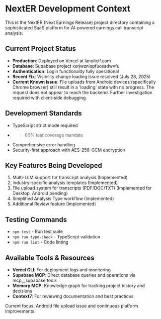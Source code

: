 # NextER Development Context

This is the NextER (Next Earnings Release) project directory containing a sophisticated SaaS platform for AI-powered earnings call transcript analysis.

## Current Project Status
- **Production**: Deployed on Vercel at lanoitcif.com
- **Database**: Supabase project xorjwzniopfuosadwvfu
- **Authentication**: Login functionality fully operational
- **Recent Fix**: Visibility change loading issue resolved (July 28, 2025)
- **Current Known Issue**: File uploads from Android devices (specifically Chrome browser) still result in a 'loading' state with no progress. The request does not appear to reach the backend. Further investigation required with client-side debugging.

## Development Standards
- TypeScript strict mode required
- >80% test coverage mandate
- Comprehensive error handling
- Security-first approach with AES-256-GCM encryption

## Key Features Being Developed
1. Multi-LLM support for transcript analysis (Implemented)
2. Industry-specific analysis templates (Implemented)
3. File upload system for transcripts (PDF/DOC/TXT) (Implemented for Desktop, Android pending)
4. Simplified Analysis Type workflow (Implemented)
5. Additional Review feature (Implemented)

## Testing Commands
- `npm test` - Run test suite
- `npm run type-check` - TypeScript validation  
- `npm run lint` - Code linting

## Available Tools & Resources
- **Vercel CLI**: For deployment logs and monitoring
- **Supabase MCP**: Direct database queries and operations via mcp__supabase tools
- **Memory MCP**: Knowledge graph for tracking project history and decisions
- **Context7**: For reviewing documentation and best practices

Current focus: Android file upload issue and continuous platform improvements.